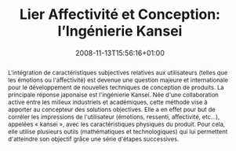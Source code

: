 ---
slug: lier-affectivite-et-conception-ingenierie-kansei
title: "Lier Affectivité et Conception: l’Ingénierie Kansei"
layout: publi
searchFilter: Publication
searchWeight: 8
publitype: techreport
subsection: report
institution:
    heig: 1
    logo: Chiba
    short: 'Chiba U.'
    name: "Chiba University"
    web: "https://www.chiba-u.ac.jp/"
kansei: true
research: 
    -  kansei
date: 2008-11-13T15:56:16+01:00
shortBook: "Techniques de l'Ingénieur, AG2140v1"
citation:
    authors:
        1: ["Levy", "Pierre", "P."]
    year: 2008
    title: "Lier Affectivité et Conception: l’Ingénierie Kansei"
    technical_report_institution: "Techniques de l'Ingénieur"
    technical_report_number: "AG2140v1"
reference: "Lévy, P. (2008). Lier Affectivité et Conception: l’Ingénierie Kansei. Techniques de l'Ingénieur, AG2140v1"
abstract: "L'intégration de caractéristiques subjectives relatives aux utilisateurs (telles que les émotions ou l'affectivité) est devenue une question majeure et internationale pour le développement de nouvelles techniques de conception de produits. La principale réponse japonaise est l'ingénierie Kansei. Née d'une collaboration active entre les milieux industriels et académiques, cette méthode vise à apporter au concepteur des solutions objectives. Elle a en effet pour but de corréler les impressions de l'utilisateur (émotions, ressenti, affectivité, etc...), appelées « kansei », avec les caractéristiques physiques du produit. Pour cela, elle utilise plusieurs outils (mathématiques et technologiques) qui lui permettent d'atteindre son objectif grâce une série d'étapes successives."
link:
   1: ["report", "report", "https://www.techniques-ingenieur.fr/base-documentaire/genie-industriel-th6/outils-pour-la-conception-42663210/ingenierie-kansei-ou-comment-lier-affectivite-et-conception-ag2140/ingenierie-kansei-ag2140niv10001.html"]
---